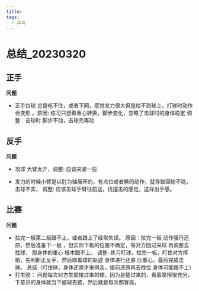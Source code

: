 ```yaml
---
title: 
tags:
  - 乒乓
---
```




# 总结_20230320



## 正手

**问题**

* 正手拉球 总是吃不住，或者下网，感觉发力很大但是给不到球上，打球时动作会变形   。原因: 练习只想着重心转换，脚步变化，忽略了击球时的身体稳定 调整：击球时 脚步不动，击球完再动  

## 反手

**问题**

* 攻球 大臂太开，调整: 应该夹紧一些

* 发力的时候小臂是以肘为轴展开的，有点拉或者撕的动作，就导致回球不稳，击球不实， 调整: 应该击球手臂往前送，找撞击的感觉，这样出手感。



## 比赛

**问题**

* 拉完一板第二板跟不上，或者跟上了经常失误。  原因：拉完一板 动作强行还原，然后准备下一板 ，但实际下板的位置不确定，等对方回过来球  再调整去找球， 那身体的重心 根本跟不上。      调整:   练习盯球，拉完一板，盯住对方挥拍，先判断正反手，然后顺着球的轨迹 身体进行还原 压重心，最后完成击球。 总结（盯住球，身体还原才来得及，提前还原再去找位 身体可能跟不上）
* 打生胶： 问题每次对方生胶接过来的球，因为是搓过来的，看着摩擦很充分，下意识的身体就当下旋球去接，然后就是每次都冒高，